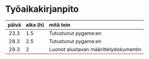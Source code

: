 # Työaikakirjanpito

| **päivä** | **aika (h)** | **mitä tein**  |
| :----:|:-----| :-----|
| 23.3 | 1.5    | Tutustunut pygame:en |
| 28.3 | 2.5    | Tutustunut pygame:en |
| 29.3 | 2    | Luonot alustavan määrittelydokumentin |
